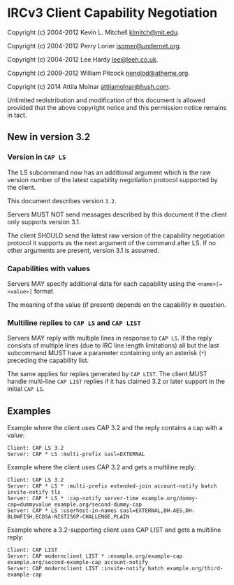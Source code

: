 # IRCv3 Client Capability Negotiation

Copyright (c) 2004-2012 Kevin L. Mitchell <klmitch@mit.edu>.

Copyright (c) 2004-2012 Perry Lorier <isomer@undernet.org>.

Copyright (c) 2004-2012 Lee Hardy <lee@leeh.co.uk>.

Copyright (c) 2009-2012 William Pitcock <nenolod@atheme.org>.

Copyright (c) 2014 Attila Molnar <attilamolnar@hush.com>.

Unlimited redistribution and modification of this document is allowed
provided that the above copyright notice and this permission notice
remains in tact.

## New in version 3.2

### Version in `CAP LS`

The LS subcommand now has an additional argument which is the raw version
number of the latest capability negotiation protocol supported by the client.

This document describes version `3.2`.

Servers MUST NOT send messages described by this document if the client
only supports version 3.1.

The client SHOULD send the latest raw version of the capability negotiation
protocol it supports as the next argument of the command after LS.
If no other arguments are present, version 3.1 is assumed.

### Capabilities with values

Servers MAY specify additional data for each capability using the
`<name>[=<value>]` format.

The meaning of the value (if present) depends on the capability in question.

### Multiline replies to `CAP LS` and `CAP LIST`

Servers MAY reply with multiple lines in response to `CAP LS`.
If the reply consists of multiple lines (due to IRC line length limitations)
all but the last subcommand MUST have a parameter containing only an asterisk
(`*`) preceding the capability list.

The same applies for replies generated by `CAP LIST`.
The client MUST handle multi-line `CAP LIST` replies if it has claimed 3.2
or later support in the initial `CAP LS`.

## Examples

Example where the client uses CAP 3.2 and the reply contains a cap with
a value:

    Client: CAP LS 3.2
    Server: CAP * LS :multi-prefix sasl=EXTERNAL

Example where the client uses CAP 3.2 and gets a multiline reply:

    Client: CAP LS 3.2
    Server: CAP * LS * :multi-prefix extended-join account-notify batch invite-notify tls
    Server: CAP * LS * :cap-notify server-time example.org/dummy-cap=dummyvalue example.org/second-dummy-cap
    Server: CAP * LS :userhost-in-names sasl=EXTERNAL,DH-AES,DH-BLOWFISH,ECDSA-NIST256P-CHALLENGE,PLAIN

Example where a 3.2-supporting client uses CAP LIST and gets a multiline
reply:

    Client: CAP LIST
    Server: CAP modernclient LIST * :example.org/example-cap example.org/second-example-cap account-notify
    Server: CAP modernclient LIST :invite-notify batch example.org/third-example-cap
